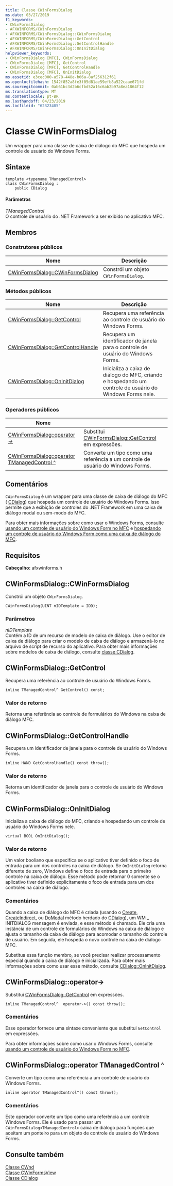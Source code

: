```yaml
---
title: Classe CWinFormsDialog
ms.date: 03/27/2019
f1_keywords:
- CWinFormsDialog
- AFXWINFORMS/CWinFormsDialog
- AFXWINFORMS/CWinFormsDialog::CWinFormsDialog
- AFXWINFORMS/CWinFormsDialog::GetControl
- AFXWINFORMS/CWinFormsDialog::GetControlHandle
- AFXWINFORMS/CWinFormsDialog::OnInitDialog
helpviewer_keywords:
- CWinFormsDialog [MFC], CWinFormsDialog
- CWinFormsDialog [MFC], GetControl
- CWinFormsDialog [MFC], GetControlHandle
- CWinFormsDialog [MFC], OnInitDialog
ms.assetid: e3cec000-a578-448e-b06a-8af256312f61
ms.openlocfilehash: 1542f852a8fe3f05d81ae59efb8a522caae671fd
ms.sourcegitcommit: 0ab61bc3d2b6cfbd52a16c6ab2b97a8ea1864f12
ms.translationtype: MT
ms.contentlocale: pt-BR
ms.lasthandoff: 04/23/2019
ms.locfileid: "62323405"
---
```

# <a name="cwinformsdialog-class"></a>Classe CWinFormsDialog

Um wrapper para uma classe de caixa de diálogo do MFC que hospeda um controle de usuário do Windows Forms.

## <a name="syntax"></a>Sintaxe

```
template <typename TManagedControl>
class CWinFormsDialog :
    public CDialog
```

#### <a name="parameters"></a>Parâmetros

*TManagedControl*<br/>
O controle de usuário do .NET Framework a ser exibido no aplicativo MFC.

## <a name="members"></a>Membros

### <a name="public-constructors"></a>Construtores públicos

|Nome|Descrição|
|----------|-----------------|
|[CWinFormsDialog::CWinFormsDialog](#cwinformsdialog)|Constrói um objeto `CWinFormsDialog`.|

### <a name="public-methods"></a>Métodos públicos

|Nome|Descrição|
|----------|-----------------|
|[CWinFormsDialog::GetControl](#getcontrol)|Recupera uma referência ao controle de usuário do Windows Forms.|
|[CWinFormsDialog::GetControlHandle](#getcontrolhandle)|Recupera um identificador de janela para o controle de usuário do Windows Forms.|
|[CWinFormsDialog::OnInitDialog](#oninitdialog)|Inicializa a caixa de diálogo do MFC, criando e hospedando um controle de usuário do Windows Forms nele.|

### <a name="public-operators"></a>Operadores públicos

|Nome||
|----------|-|
|[CWinFormsDialog::operator-&gt;](#operator_-_gt)|Substitui [CWinFormsDialog::GetControl](#getcontrol) em expressões.|
|[CWinFormsDialog::operator TManagedControl ^](#operator-tmanagedcontrol-hat)|Converte um tipo como uma referência a um controle de usuário do Windows Forms.|

## <a name="remarks"></a>Comentários

`CWinFormsDialog` é um wrapper para uma classe de caixa de diálogo do MFC ( [CDialog](../../mfc/reference/cdialog-class.md)) que hospeda um controle de usuário do Windows Forms. Isso permite que a exibição de controles do .NET Framework em uma caixa de diálogo modal ou sem-modo do MFC.

Para obter mais informações sobre como usar o Windows Forms, consulte [usando um controle de usuário do Windows Form no MFC](../../dotnet/using-a-windows-form-user-control-in-mfc.md) e [hospedando um controle de usuário do Windows Form como uma caixa de diálogo do MFC](../../dotnet/hosting-a-windows-form-user-control-as-an-mfc-dialog-box.md).

## <a name="requirements"></a>Requisitos

**Cabeçalho:** afxwinforms.h

##  <a name="cwinformsdialog"></a>  CWinFormsDialog::CWinFormsDialog

Constrói um objeto `CWinFormsDialog`.

```
CWinFormsDialog(UINT nIDTemplate = IDD);
```

### <a name="parameters"></a>Parâmetros

*nIDTemplate*<br/>
Contém a ID de um recurso de modelo de caixa de diálogo. Use o editor de caixa de diálogo para criar o modelo de caixa de diálogo e armazená-lo no arquivo de script de recurso do aplicativo. Para obter mais informações sobre modelos de caixa de diálogo, consulte [classe CDialog](../../mfc/reference/cdialog-class.md).

##  <a name="getcontrol"></a>  CWinFormsDialog::GetControl

Recupera uma referência ao controle de usuário do Windows Forms.

```
inline TManagedControl^ GetControl() const;
```

### <a name="return-value"></a>Valor de retorno

Retorna uma referência ao controle de formulários do Windows na caixa de diálogo MFC.

##  <a name="getcontrolhandle"></a>  CWinFormsDialog::GetControlHandle

Recupera um identificador de janela para o controle de usuário do Windows Forms.

```
inline HWND GetControlHandle() const throw();
```

### <a name="return-value"></a>Valor de retorno

Retorna um identificador de janela para o controle de usuário do Windows Forms.

##  <a name="oninitdialog"></a>  CWinFormsDialog::OnInitDialog

Inicializa a caixa de diálogo do MFC, criando e hospedando um controle de usuário do Windows Forms nele.

```
virtual BOOL OnInitDialog();
```

### <a name="return-value"></a>Valor de retorno

Um valor booliano que especifica se o aplicativo tiver definido o foco de entrada para um dos controles na caixa de diálogo. Se `OnInitDialog` retorna diferente de zero, Windows define o foco de entrada para o primeiro controle na caixa de diálogo. Esse método pode retornar 0 somente se o aplicativo tiver definido explicitamente o foco de entrada para um dos controles na caixa de diálogo.

### <a name="remarks"></a>Comentários

Quando a caixa de diálogo do MFC é criada (usando o [Create](../../mfc/reference/cdialog-class.md#create), [CreateIndirect](../../mfc/reference/cdialog-class.md#createindirect), ou [DoModal](../../mfc/reference/cdialog-class.md#domodal) método herdado do [CDialog](../../mfc/reference/cdialog-class.md)), um WM _ INITDIALOG mensagem é enviada, e esse método é chamado. Ele cria uma instância de um controle de formulários do Windows na caixa de diálogo e ajusta o tamanho da caixa de diálogo para acomodar o tamanho do controle de usuário. Em seguida, ele hospeda o novo controle na caixa de diálogo MFC.

Substitua essa função membro, se você precisar realizar processamento especial quando a caixa de diálogo é inicializada. Para obter mais informações sobre como usar esse método, consulte [CDialog::OnInitDialog](../../mfc/reference/cdialog-class.md#oninitdialog).

##  <a name="operator_-_gt"></a>  CWinFormsDialog::operator-&gt;

Substitui [CWinFormsDialog::GetControl](#getcontrol) em expressões.

```
inline TManagedControl^  operator->() const throw();
```

### <a name="remarks"></a>Comentários

Esse operador fornece uma sintaxe conveniente que substitui `GetControl` em expressões.

Para obter informações sobre como usar o Windows Forms, consulte [usando um controle de usuário do Windows Form no MFC](../../dotnet/using-a-windows-form-user-control-in-mfc.md).

##  <a name="operator-tmanagedcontrol-hat"></a>  CWinFormsDialog::operator TManagedControl ^

Converte um tipo como uma referência a um controle de usuário do Windows Forms.

```
inline operator TManagedControl^() const throw();
```

### <a name="remarks"></a>Comentários

Este operador converte um tipo como uma referência a um controle Windows Forms. Ele é usado para passar um `CWinFormsDialog<TManagedControl>` caixa de diálogo para funções que aceitam um ponteiro para um objeto de controle de usuário do Windows Forms.

## <a name="see-also"></a>Consulte também

[Classe CWnd](../../mfc/reference/cwnd-class.md)<br/>
[Classe CWinFormsView](../../mfc/reference/cwinformsview-class.md)<br/>
[Classe CDialog](../../mfc/reference/cdialog-class.md)
